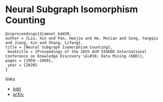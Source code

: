 # Neural Subgraph Isomorphism Counting

```
@inproceedings{diamnet_kdd20,
author = {Liu, Xin and Pan, Haojie and He, Mutian and Song, Yangqiu and Jiang, Xin and Shang, Lifeng},
title = {Neural Subgraph Isomorphism Counting},
 booktitle = {Proceedings of the 26th ACM SIGKDD International Conference on Knowledge Discovery \&\#38; Data Mining (KDD)},
pages = {1959--1969},
 year = {2020}
}
```

links
- [kdd](https://www.kdd.org/kdd2020/accepted-papers/view/neural-subgraph-isomorphism-counting)
- [arXiv](https://arxiv.org/abs/1912.11589)   
